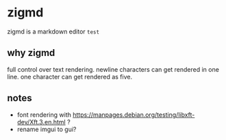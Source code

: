 # zigmd

zigmd is a markdown editor `test`

## why zigmd

full control over text rendering. newline characters can get rendered in one line. one character can get rendered as five.

## notes

- font rendering with https://manpages.debian.org/testing/libxft-dev/Xft.3.en.html ?
- rename imgui to gui?